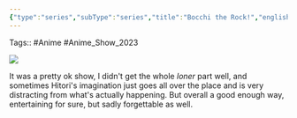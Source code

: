 ```yaml
---
{"type":"series","subType":"series","title":"Bocchi the Rock!","englishTitle":"Bocchi the Rock!","year":2022,"dataSource":"MALAPI","url":"https://myanimelist.net/anime/47917/Bocchi_the_Rock","id":47917,"plot":null,"genres":["Comedy"],"writer":null,"studio":["CloverWorks"],"episodes":12,"duration":"23 min per ep","onlineRating":8.81,"actors":null,"image":"https://cdn.myanimelist.net/images/anime/1448/127956.jpg","released":true,"streamingServices":["Crunchyroll","Aniplus Asia","Bahamut Anime Crazy","Bilibili Global"],"airing":false,"airedFrom":"09/10/2022","airedTo":"25/12/2022","watched":true,"lastWatched":"2023-12-23","personalRating":7.5,"tags":["mediaDB/tv/series"],"status":"🟢 watched","Hours":4.6,"rating":"⭐ 7.5","dateWatched":"2023-12-23","dg-publish":true,"permalink":"/media-db/series/bocchi-the-rock-2022/","dgPassFrontmatter":true,"noteIcon":"1","created":"2023-12-20T21:20:34.551+05:30","updated":"2023-12-20T21:26:43.910+05:30"}
---
```


Tags:: #Anime #Anime_Show_2023 

<img src="https://cdn.myanimelist.net/images/anime/1448/127956.jpg">

It was a pretty ok show, I didn't get the whole *loner* part well, and sometimes Hitori's imagination just goes all over the place and is very distracting from what's actually happening. But overall a good enough way, entertaining for sure, but sadly forgettable as well.